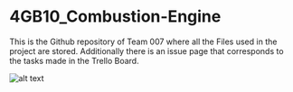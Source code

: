 # 4GB10_Combustion-Engine
This is the Github repository of Team 007 where all the Files used in the project are stored.
Additionally there is an issue page that corresponds to the tasks made in the Trello Board. 

![alt text](https://seekvectorlogo.com/wp-content/uploads/2020/01/eindhoven-university-of-technology-tue-vector-logo.png)
